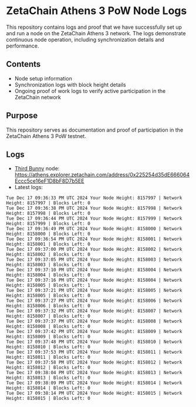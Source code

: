 # ZetaChain Athens 3 PoW Node Logs
This repository contains logs and proof that we have successfully set up and run a node on the ZetaChain Athens 3 network. The logs demonstrate continuous node operation, including synchronization details and performance.

## Contents
- Node setup information
- Synchronization logs with block height details
- Ongoing proof of work logs to verify active participation in the ZetaChain network

## Purpose
This repository serves as documentation and proof of participation in the ZetaChain Athens 3 PoW testnet.

## Logs

- [Third Bunny](https://thirdbunny.xyz/) node: https://athens.explorer.zetachain.com/address/0x225254d35dE666064Eccc5ce16eF1D8bF8D7b5EE
- Latest logs:
```
Tue Dec 17 09:36:33 PM UTC 2024 Your Node Height: 8157997 | Network Height: 8157997 | Blocks Left: 0
Tue Dec 17 09:36:38 PM UTC 2024 Your Node Height: 8157998 | Network Height: 8157998 | Blocks Left: 0
Tue Dec 17 09:36:44 PM UTC 2024 Your Node Height: 8157999 | Network Height: 8157999 | Blocks Left: 0
Tue Dec 17 09:36:49 PM UTC 2024 Your Node Height: 8158000 | Network Height: 8158000 | Blocks Left: 0
Tue Dec 17 09:36:54 PM UTC 2024 Your Node Height: 8158001 | Network Height: 8158001 | Blocks Left: 0
Tue Dec 17 09:37:00 PM UTC 2024 Your Node Height: 8158002 | Network Height: 8158002 | Blocks Left: 0
Tue Dec 17 09:37:05 PM UTC 2024 Your Node Height: 8158003 | Network Height: 8158003 | Blocks Left: 0
Tue Dec 17 09:37:10 PM UTC 2024 Your Node Height: 8158004 | Network Height: 8158004 | Blocks Left: 0
Tue Dec 17 09:37:16 PM UTC 2024 Your Node Height: 8158004 | Network Height: 8158005 | Blocks Left: 1
Tue Dec 17 09:37:21 PM UTC 2024 Your Node Height: 8158005 | Network Height: 8158005 | Blocks Left: 0
Tue Dec 17 09:37:27 PM UTC 2024 Your Node Height: 8158006 | Network Height: 8158006 | Blocks Left: 0
Tue Dec 17 09:37:32 PM UTC 2024 Your Node Height: 8158007 | Network Height: 8158007 | Blocks Left: 0
Tue Dec 17 09:37:37 PM UTC 2024 Your Node Height: 8158008 | Network Height: 8158008 | Blocks Left: 0
Tue Dec 17 09:37:42 PM UTC 2024 Your Node Height: 8158009 | Network Height: 8158009 | Blocks Left: 0
Tue Dec 17 09:37:48 PM UTC 2024 Your Node Height: 8158010 | Network Height: 8158010 | Blocks Left: 0
Tue Dec 17 09:37:53 PM UTC 2024 Your Node Height: 8158011 | Network Height: 8158011 | Blocks Left: 0
Tue Dec 17 09:37:58 PM UTC 2024 Your Node Height: 8158012 | Network Height: 8158012 | Blocks Left: 0
Tue Dec 17 09:38:04 PM UTC 2024 Your Node Height: 8158013 | Network Height: 8158013 | Blocks Left: 0
Tue Dec 17 09:38:09 PM UTC 2024 Your Node Height: 8158014 | Network Height: 8158014 | Blocks Left: 0
Tue Dec 17 09:38:14 PM UTC 2024 Your Node Height: 8158015 | Network Height: 8158015 | Blocks Left: 0
```
